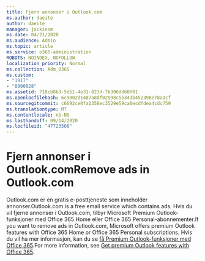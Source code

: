 ```yaml
---
title: Fjern annonser i Outlook.com
ms.author: daeite
author: daeite
manager: jackiesm
ms.date: 04/21/2020
ms.audience: Admin
ms.topic: article
ms.service: o365-administration
ROBOTS: NOINDEX, NOFOLLOW
localization_priority: Normal
ms.collection: Adm_O365
ms.custom:
- "1917"
- "8000028"
ms.assetid: 718cb8b3-5d51-4e31-823d-7b306dd60f01
ms.openlocfilehash: 6c9002d1487a8df02998c55343b452398e78a3cf
ms.sourcegitcommit: c6692ce0fa1358ec3529e59ca0ecdfdea4cdc759
ms.translationtype: MT
ms.contentlocale: nb-NO
ms.lasthandoff: 09/14/2020
ms.locfileid: "47723508"
---
```

# <a name="remove-ads-in-outlookcom"></a><span data-ttu-id="780b0-102">Fjern annonser i Outlook.com</span><span class="sxs-lookup"><span data-stu-id="780b0-102">Remove ads in Outlook.com</span></span>

<span data-ttu-id="780b0-103">Outlook.com er en gratis e-posttjeneste som inneholder annonser.</span><span class="sxs-lookup"><span data-stu-id="780b0-103">Outlook.com is a free email service which contains ads.</span></span> <span data-ttu-id="780b0-104">Hvis du vil fjerne annonser i Outlook.com, tilbyr Microsoft Premium Outlook-funksjoner med Office 365 Home eller Office 365 Personal-abonnementer.</span><span class="sxs-lookup"><span data-stu-id="780b0-104">If you want to remove ads in Outlook.com, Microsoft offers premium Outlook features with Office 365 Home or Office 365 Personal subscriptions.</span></span> <span data-ttu-id="780b0-105">Hvis du vil ha mer informasjon, kan du se [få Premium Outlook-funksjoner med Office 365](https://go.microsoft.com/fwlink/?linkid=872181).</span><span class="sxs-lookup"><span data-stu-id="780b0-105">For more information, see [Get premium Outlook features with Office 365](https://go.microsoft.com/fwlink/?linkid=872181).</span></span>